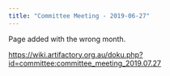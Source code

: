 ```yaml
---
title: "Committee Meeting - 2019-06-27"
---
```

Page added with the wrong month.

<https://wiki.artifactory.org.au/doku.php?id=committee:committee_meeting_2019.07.27>
